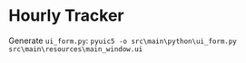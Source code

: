 # Hourly Tracker

Generate `ui_form.py`: 
`pyuic5 -o src\main\python\ui_form.py src\main\resources\main_window.ui`